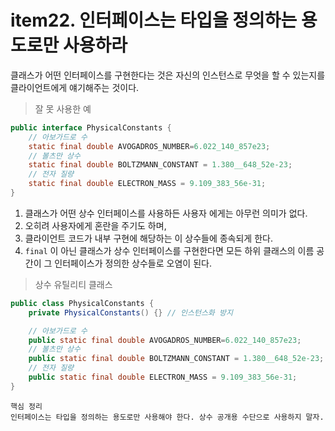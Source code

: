 # item22. 인터페이스는 타입을 정의하는 용도로만 사용하라 

클래스가 어떤 인터페이스를 구현한다는 것은 자신의 인스턴스로 무엇을 할 수 있는지를 클라이언트에게 얘기해주는 것이다. 


> 잘 못 사용한 예
```java
public interface PhysicalConstants {
    // 아보가드로 수 
    static final double AVOGADROS_NUMBER=6.022_140_857e23;
    // 볼츠만 상수 
    static final double BOLTZMANN_CONSTANT = 1.380__648_52e-23;
    // 전자 질량
    static final double ELECTRON_MASS = 9.109_383_56e-31;
}
```
1. 클래스가 어떤 상수 인터페이스를 사용하든 사용자 에게는 아무런 의미가 없다. 
2. 오히려 사용자에게 혼란을 주기도 하며, 
3. 클라이언트 코드가 내부 구현에 해당하는 이 상수들에 종속되게 한다.
4. `final` 이 아닌 클래스가 상수 인터페이스를 구현한다면 모든 하위 클래스의 이름 공간이 그 인터페이스가 정의한 상수들로 오염이 된다. 

> 상수 유틸리티 클래스 
```java
public class PhysicalConstants {
    private PhysicalConstants() {} // 인스턴스화 방지

    // 아보가드로 수 
    public static final double AVOGADROS_NUMBER=6.022_140_857e23;
    // 볼츠만 상수 
    public static final double BOLTZMANN_CONSTANT = 1.380__648_52e-23;
    // 전자 질량
    public static final double ELECTRON_MASS = 9.109_383_56e-31;
}
```

```
핵심 정리
인터페이스는 타입을 정의하는 용도로만 사용해야 한다. 상수 공개용 수단으로 사용하지 말자.
```